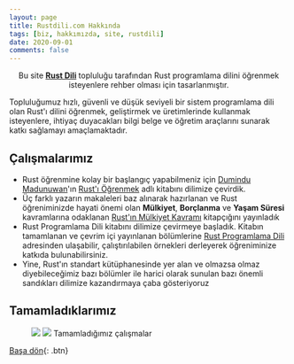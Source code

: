 ```yaml
---
layout: page
title: Rustdili.com Hakkında
tags: [biz, hakkımızda, site, rustdili]
date: 2020-09-01
comments: false
---
```


<center>Bu site <a href="http://github.com/RustDili"><b>Rust Dili</b></a> topluluğu tarafından Rust programlama dilini öğrenmek isteyenlere rehber olması için tasarlanmıştır.</center>

Topluluğumuz hızlı, güvenli ve düşük seviyeli bir sistem programlama dili olan Rust'ı dilini öğrenmek, geliştirmek ve üretimlerinde kullanmak isteyenlere, ihtiyaç duyacakları bilgi belge ve öğretim araçlarını sunarak katkı sağlamayı amaçlamaktadır. 

## Çalışmalarımız
* Rust öğrenmine kolay bir başlangıç yapabilmeniz için [Dumindu Madunuwan](https://github.com/dumindu)'ın [Rust'ı Öğrenmek](https://github.com/RustDili/Rust-Ogrenmek) adlı kitabını dilimize çevirdik. 
* Üç farklı yazarın makaleleri baz alınarak hazırlanan ve Rust öğreniminizde hayati önemi olan **Mülkiyet**, **Borçlanma** ve **Yaşam Süresi** kavramlarına odaklanan [Rust'ın Mülkiyet Kavramı](https://github.com/RustDili/Rust-Mulkiyet-Kavrami) kitapçığını yayınladık
* Rust Programlama Dili kitabını dilimize çevirmeye başladık. Kitabın tamamlanan ve çevrim içi yayınlanan bölümlerine [Rust Programlama Dili](https://rustdili.github.io/)  adresinden ulaşabilir, çalıştırılabilen örnekleri derleyerek öğreniminize katkıda bulunabilirsiniz.
* Yine, Rust'ın standart kütüphanesinde yer alan ve olmazsa olmaz diyebileceğimiz bazı bölümler ile harici olarak sunulan bazı önemli sandıkları dilimize kazandırmaya çaba gösteriyoruz 

## Tamamladıklarımız

<figure class="half">
    <a href="https://github.com/RustDili/Rust-Ogrenmek"><img src="https://raw.githubusercontent.com/RustDili/Rust-Ogrenmek/master/resimler/Rust-ogrenmek.jpg"></a>
    <a href="https://github.com/RustDili/Rust-Mulkiyet-Kavrami"><img src="https://raw.githubusercontent.com/RustDili/Rust-Mulkiyet-Kavrami/master/resimler/mulkiyet-kavrami-kapak.png"></a>
<figurecaption>Tamamladığımız çalışmalar</figurecaption>
</figure>

     
[Başa dön](https://rustdili.com){: .btn}
